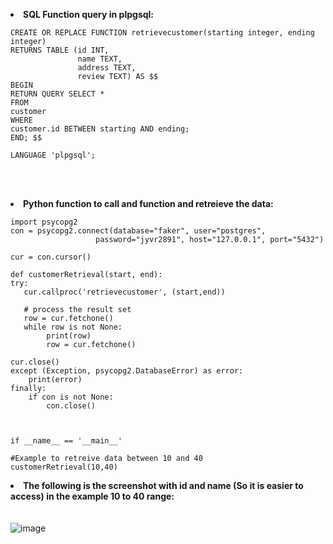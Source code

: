 
<b><li> SQL Function query in plpgsql: </b><br/>

    CREATE OR REPLACE FUNCTION retrievecustomer(starting integer, ending integer) 
    RETURNS TABLE (id INT,
                   name TEXT,
                   address TEXT,
                   review TEXT) AS $$
    BEGIN 
    RETURN QUERY SELECT * 
    FROM 
    customer 
    WHERE  
    customer.id BETWEEN starting AND ending; 
    END; $$ 
    
    LANGUAGE 'plpgsql';
  </p>
  <br/>
  <br/>
  
 <b><li> Python function to call and function and retreieve the data: </b><br/>
 
    import psycopg2 
    con = psycopg2.connect(database="faker", user="postgres", 
                       password="jyvr2891", host="127.0.0.1", port="5432") 

    cur = con.cursor() 

    def customerRetrieval(start, end):
    try: 
       cur.callproc('retrievecustomer', (start,end))
 
       # process the result set 
       row = cur.fetchone()
       while row is not None: 
            print(row) 
            row = cur.fetchone() 
        
    cur.close() 
    except (Exception, psycopg2.DatabaseError) as error: 
        print(error) 
    finally: 
        if con is not None: 
            con.close() 



    if __name__ == '__main__'
    
    #Example to retreive data between 10 and 40 
    customerRetrieval(10,40) 
  
   <b><li> The following is the screenshot with id and name (So it is easier to access) in the example 10 to 40 range: </b><br/>
  <br/>
  <br/>
   ![image](https://user-images.githubusercontent.com/69463767/163733128-56769b0c-8e15-4114-ac01-4ca8f007488b.png)

   
